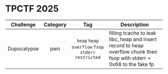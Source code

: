 # TPCTF 2025

| Challenge | Category | Tag | Description | 
| --- | :---: | :---: | --- |
| Dupocalypse | pwn | `heap` `heap overflow` `fsop` `stderr` `restricted` | filling tcache to leak libc, heap and insert record to heap overflow chunk then fsop with stderr + 0x68 to the fake fp |